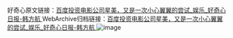 好奇心原文链接：[百度投资电影公司星美，又是一次小心翼翼的尝试_娱乐_好奇心日报-韩方航 ](https://www.qdaily.com/articles/10711.html)
WebArchive归档链接：[百度投资电影公司星美，又是一次小心翼翼的尝试_娱乐_好奇心日报-韩方航 ](http://web.archive.org/web/20190623163202/https://www.qdaily.com/articles/10711.html)
![image](http://ww3.sinaimg.cn/large/007d5XDply1g3wc87ohsej30u03jy4qp)